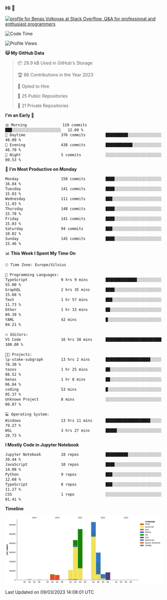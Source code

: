 ### Hi 👋
<a href="https://stackoverflow.com/users/14954249/benas-volkovas"><img src="https://stackoverflow.com/users/flair/14954249.png?theme=dark" width="208" height="58" alt="profile for Benas Volkovas at Stack Overflow, Q&amp;A for professional and enthusiast programmers" title="profile for Benas Volkovas at Stack Overflow, Q&amp;A for professional and enthusiast programmers"></a>

<!--START_SECTION:waka-->
![Code Time](http://img.shields.io/badge/Code%20Time-1%2C309%20hrs%2038%20mins-blue)

![Profile Views](http://img.shields.io/badge/Profile%20Views-0-blue)

**🐱 My GitHub Data** 

> 📦 29.9 kB Used in GitHub's Storage 
 > 
> 🏆 86 Contributions in the Year 2023
 > 
> 💼 Opted to Hire
 > 
> 📜 25 Public Repositories 
 > 
> 🔑 21 Private Repositories 
 > 
**I'm an Early 🐤** 

```text
🌞 Morning                119 commits         ███░░░░░░░░░░░░░░░░░░░░░░   12.69 % 
🌆 Daytime                376 commits         ██████████░░░░░░░░░░░░░░░   40.09 % 
🌃 Evening                438 commits         ████████████░░░░░░░░░░░░░   46.70 % 
🌙 Night                  5 commits           ░░░░░░░░░░░░░░░░░░░░░░░░░   00.53 % 
```
📅 **I'm Most Productive on Monday** 

```text
Monday                   158 commits         ████░░░░░░░░░░░░░░░░░░░░░   16.84 % 
Tuesday                  141 commits         ████░░░░░░░░░░░░░░░░░░░░░   15.03 % 
Wednesday                111 commits         ███░░░░░░░░░░░░░░░░░░░░░░   11.83 % 
Thursday                 148 commits         ████░░░░░░░░░░░░░░░░░░░░░   15.78 % 
Friday                   141 commits         ████░░░░░░░░░░░░░░░░░░░░░   15.03 % 
Saturday                 94 commits          ███░░░░░░░░░░░░░░░░░░░░░░   10.02 % 
Sunday                   145 commits         ████░░░░░░░░░░░░░░░░░░░░░   15.46 % 
```


📊 **This Week I Spent My Time On** 

```text
🕑︎ Time Zone: Europe/Vilnius

💬 Programming Languages: 
TypeScript               9 hrs 9 mins        ██████████████░░░░░░░░░░░   55.00 % 
GraphQL                  2 hrs 35 mins       ████░░░░░░░░░░░░░░░░░░░░░   15.60 % 
Text                     1 hr 57 mins        ███░░░░░░░░░░░░░░░░░░░░░░   11.73 % 
Other                    1 hr 33 mins        ██░░░░░░░░░░░░░░░░░░░░░░░   09.39 % 
YAML                     42 mins             █░░░░░░░░░░░░░░░░░░░░░░░░   04.21 % 

🔥 Editors: 
VS Code                  16 hrs 38 mins      █████████████████████████   100.00 % 

🐱‍💻 Projects: 
lp-stake-subgraph        13 hrs 2 mins       ████████████████████░░░░░   78.30 % 
tezos                    1 hr 25 mins        ██░░░░░░░░░░░░░░░░░░░░░░░   08.52 % 
benas                    1 hr 8 mins         ██░░░░░░░░░░░░░░░░░░░░░░░   06.84 % 
coding                   53 mins             █░░░░░░░░░░░░░░░░░░░░░░░░   05.37 % 
Unknown Project          8 mins              ░░░░░░░░░░░░░░░░░░░░░░░░░   00.87 % 

💻 Operating System: 
Windows                  13 hrs 11 mins      ████████████████████░░░░░   79.27 % 
WSL                      3 hrs 27 mins       █████░░░░░░░░░░░░░░░░░░░░   20.73 % 
```

**I Mostly Code in Jupyter Notebook** 

```text
Jupyter Notebook         28 repos            ██████████░░░░░░░░░░░░░░░   39.44 % 
JavaScript               10 repos            ████░░░░░░░░░░░░░░░░░░░░░   14.08 % 
Python                   9 repos             ███░░░░░░░░░░░░░░░░░░░░░░   12.68 % 
TypeScript               8 repos             ███░░░░░░░░░░░░░░░░░░░░░░   11.27 % 
CSS                      1 repo              ░░░░░░░░░░░░░░░░░░░░░░░░░   01.41 % 
```



**Timeline**

![Lines of Code chart](https://raw.githubusercontent.com/BenasVolkovas/BenasVolkovas/main/assets/bar_graph.png)


 Last Updated on 09/03/2023 14:08:01 UTC
<!--END_SECTION:waka-->
